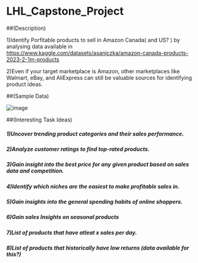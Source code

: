 # LHL_Capstone_Project

##(Description)

1)Identify Porfitable products to sell in Amazon Canada( and US? ) by analysing data available in  
https://www.kaggle.com/datasets/asaniczka/amazon-canada-products-2023-2-1m-products

2)Even if your target marketplace is Amazon, other marketplaces like Walmart, eBay, and AliExpress can still be valuable sources for identifying product ideas. 

##(Sample Data)

![image](https://github.com/PriyaGanesan2/LHL_Capstone_Project/assets/110922792/d52f3cbb-482a-4dc4-bce2-4247e0c17dbd)

##(Interesting Task Ideas)

##### 1)Uncover trending product categories and their sales performance.
##### 2)Analyze customer ratings to find top-rated products.
##### 3)Gain insight into the best price for any given product based on sales data and competition.
##### 4)Identify which niches are the easiest to make profitable sales in.
##### 5)Gain insights into the general spending habits of online shoppers.
##### 6)Gain sales Insights on seasonal products 
##### 7)List of products that have atleat x sales per day.
##### 8)List of products that historically have low returns (data available for this?)

